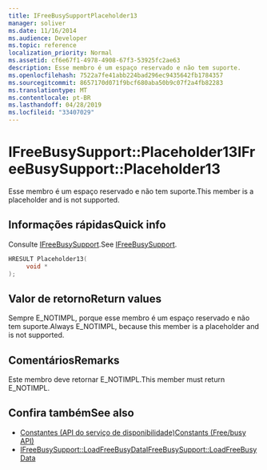 ```yaml
---
title: IFreeBusySupportPlaceholder13
manager: soliver
ms.date: 11/16/2014
ms.audience: Developer
ms.topic: reference
localization_priority: Normal
ms.assetid: cf6e67f1-4978-4908-67f3-53925fc2ae63
description: Esse membro é um espaço reservado e não tem suporte.
ms.openlocfilehash: 7522a7fe41abb224bad296ec9435642fb1784357
ms.sourcegitcommit: 8657170d071f9bcf680aba50b9c07f2a4fb82283
ms.translationtype: MT
ms.contentlocale: pt-BR
ms.lasthandoff: 04/28/2019
ms.locfileid: "33407029"
---
```

# <a name="ifreebusysupportplaceholder13"></a><span data-ttu-id="74142-103">IFreeBusySupport::Placeholder13</span><span class="sxs-lookup"><span data-stu-id="74142-103">IFreeBusySupport::Placeholder13</span></span>

<span data-ttu-id="74142-104">Esse membro é um espaço reservado e não tem suporte.</span><span class="sxs-lookup"><span data-stu-id="74142-104">This member is a placeholder and is not supported.</span></span>
  
## <a name="quick-info"></a><span data-ttu-id="74142-105">Informações rápidas</span><span class="sxs-lookup"><span data-stu-id="74142-105">Quick info</span></span>

<span data-ttu-id="74142-106">Consulte [IFreeBusySupport](ifreebusysupport.md).</span><span class="sxs-lookup"><span data-stu-id="74142-106">See [IFreeBusySupport](ifreebusysupport.md).</span></span>
  
```cpp
HRESULT Placeholder13( 
     void * 
);
```

## <a name="return-values"></a><span data-ttu-id="74142-107">Valor de retorno</span><span class="sxs-lookup"><span data-stu-id="74142-107">Return values</span></span>

<span data-ttu-id="74142-108">Sempre E_NOTIMPL, porque esse membro é um espaço reservado e não tem suporte.</span><span class="sxs-lookup"><span data-stu-id="74142-108">Always E_NOTIMPL, because this member is a placeholder and is not supported.</span></span>
  
## <a name="remarks"></a><span data-ttu-id="74142-109">Comentários</span><span class="sxs-lookup"><span data-stu-id="74142-109">Remarks</span></span>

<span data-ttu-id="74142-110">Este membro deve retornar E_NOTIMPL.</span><span class="sxs-lookup"><span data-stu-id="74142-110">This member must return E_NOTIMPL.</span></span>
  
## <a name="see-also"></a><span data-ttu-id="74142-111">Confira também</span><span class="sxs-lookup"><span data-stu-id="74142-111">See also</span></span>

- [<span data-ttu-id="74142-112">Constantes (API do serviço de disponibilidade)</span><span class="sxs-lookup"><span data-stu-id="74142-112">Constants (Free/busy API)</span></span>](constants-free-busy-api.md)
- [<span data-ttu-id="74142-113">IFreeBusySupport::LoadFreeBusyData</span><span class="sxs-lookup"><span data-stu-id="74142-113">IFreeBusySupport::LoadFreeBusyData</span></span>](ifreebusysupport-loadfreebusydata.md)

